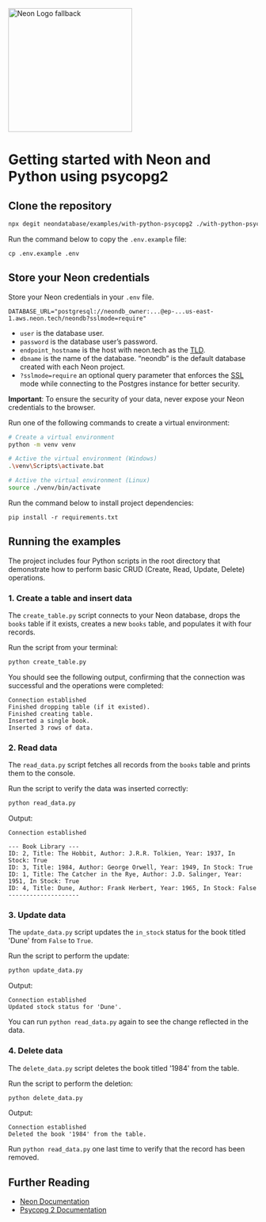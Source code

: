 <picture>
  <source media="(prefers-color-scheme: dark)" srcset="https://neon.com/brand/neon-logo-dark-color.svg">
  <source media="(prefers-color-scheme: light)" srcset="https://neon.com/brand/neon-logo-light-color.svg">
  <img width="250px" alt="Neon Logo fallback" src="https://neon.com/brand/neon-logo-dark-color.svg">
</picture>

# Getting started with Neon and Python using psycopg2

## Clone the repository

```bash
npx degit neondatabase/examples/with-python-psycopg2 ./with-python-psycopg2
```

Run the command below to copy the `.env.example` file:

```
cp .env.example .env
```

## Store your Neon credentials

Store your Neon credentials in your `.env` file.

```
DATABASE_URL="postgresql://neondb_owner:...@ep-...us-east-1.aws.neon.tech/neondb?sslmode=require"
```

- `user` is the database user.
- `password` is the database user’s password.
- `endpoint_hostname` is the host with neon.tech as the [TLD](https://www.cloudflare.com/en-gb/learning/dns/top-level-domain/).
- `dbname` is the name of the database. “neondb” is the default database created with each Neon project.
- `?sslmode=require` an optional query parameter that enforces the [SSL](https://www.cloudflare.com/en-gb/learning/ssl/what-is-ssl/) mode while connecting to the Postgres instance for better security.

**Important**: To ensure the security of your data, never expose your Neon credentials to the browser.

Run one of the following commands to create a virtual environment:

```bash
# Create a virtual environment
python -m venv venv

# Active the virtual environment (Windows)
.\venv\Scripts\activate.bat

# Active the virtual environment (Linux)
source ./venv/bin/activate
```

Run the command below to install project dependencies:

```
pip install -r requirements.txt
```

## Running the examples

The project includes four Python scripts in the root directory that demonstrate how to perform basic CRUD (Create, Read, Update, Delete) operations.

### 1. Create a table and insert data

The `create_table.py` script connects to your Neon database, drops the `books` table if it exists, creates a new `books` table, and populates it with four records.

Run the script from your terminal:

```bash
python create_table.py
```

You should see the following output, confirming that the connection was successful and the operations were completed:

```text
Connection established
Finished dropping table (if it existed).
Finished creating table.
Inserted a single book.
Inserted 3 rows of data.
```

### 2. Read data

The `read_data.py` script fetches all records from the `books` table and prints them to the console.

Run the script to verify the data was inserted correctly:

```bash
python read_data.py
```

Output:

```text
Connection established

--- Book Library ---
ID: 2, Title: The Hobbit, Author: J.R.R. Tolkien, Year: 1937, In Stock: True
ID: 3, Title: 1984, Author: George Orwell, Year: 1949, In Stock: True
ID: 1, Title: The Catcher in the Rye, Author: J.D. Salinger, Year: 1951, In Stock: True
ID: 4, Title: Dune, Author: Frank Herbert, Year: 1965, In Stock: False
--------------------
```

### 3. Update data

The `update_data.py` script updates the `in_stock` status for the book titled 'Dune' from `False` to `True`.

Run the script to perform the update:

```bash
python update_data.py
```

Output:
```text
Connection established
Updated stock status for 'Dune'.
```

You can run `python read_data.py` again to see the change reflected in the data.

### 4. Delete data

The `delete_data.py` script deletes the book titled '1984' from the table.

Run the script to perform the deletion:

```bash
python delete_data.py
```

Output:
```text
Connection established
Deleted the book '1984' from the table.
```

Run `python read_data.py` one last time to verify that the record has been removed.

## Further Reading

- [Neon Documentation](https://neon.com/docs/guides/python)
- [Psycopg 2 Documentation](https://www.psycopg.org/docs/)
